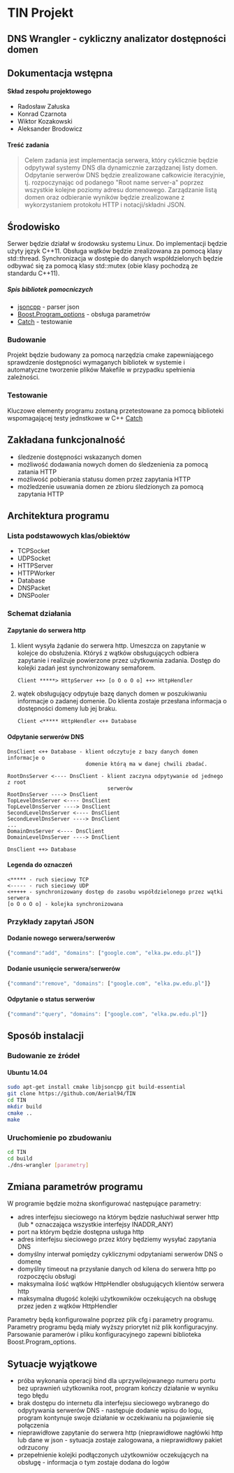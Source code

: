 # TIN Projekt
## DNS Wrangler - cykliczny analizator dostępności domen
## Dokumentacja wstępna

#### Skład zespołu projektowego
- Radosław Załuska
- Konrad Czarnota
- Wiktor Kozakowski
- Aleksander Brodowicz

#### Treść zadania
> Celem zadania jest implementacja serwera, który cyklicznie będzie odpytywał
> systemy DNS dla dynamicznie zarządzanej listy domen. Odpytanie serwerów DNS
> będzie zrealizowane całkowicie iteracyjnie, tj. rozpoczynając od podanego
> "Root name server-a" poprzez wszystkie kolejne poziomy adresu domenowego.
> Zarządzanie listą domen oraz odbieranie wyników będzie zrealizowane z
> wykorzystaniem protokołu HTTP i notacji/składni JSON.

## Środowisko
Serwer będzie działał w środowsku systemu Linux. Do implementacji będzie użyty
język C++11. Obsługa wątków będzie zrealizowana za pomocą klasy std::thread.
Synchronizacja w dostępie do danych współdzielonych będzie odbywać się za pomocą
klasy std::mutex (obie klasy pochodzą ze standardu C++11).

##### Spis bibliotek pomocniczych
- [jsoncpp](https://github.com/open-source-parsers/jsoncpp) - parser json
- [Boost.Program\_options](http://www.boost.org/doc/libs/1_58_0/doc/html/program_options.html) - obsługa parametrów
- [Catch](https://github.com/philsquared/Catch) - testowanie

### Budowanie
Projekt będzie budowany za pomocą narzędzia cmake zapewniającego sprawdzenie
dostępności wymaganych bibliotek w systemie i automatyczne tworzenie plików
Makefile w przypadku spełnienia zależności.

### Testowanie
Kluczowe elementy programu zostaną przetestowane za pomocą biblioteki
wspomagającej testy jednstkowe w C++ [Catch](https://github.com/philsquared/Catch)

## Zakładana funkcjonalność
- śledzenie dostępności wskazanych domen
- możliwość dodawania nowych domen do śledzenienia za pomocą zatania HTTP
- możliwość pobierania statusu domen przez zapytania HTTP
- możledzenie usuwania domen ze zbioru śledzionych za pomocą zapytania HTTP

## Architektura programu

### Lista podstawowych klas/obiektów
- TCPSocket
- UDPSocket
- HTTPServer
- HTTPWorker
- Database
- DNSPacket
- DNSPooler

### Schemat działania
#### Zapytanie do serwera http
1. klient wysyła żądanie do serwera http. Umeszcza on zapytanie w kolejce do
   obsłużenia. Któryś z wątków obsługujących odbiera zapytanie i realizuje
   powierzone przez użytkownia zadania. Dostęp do kolejki zadań jest
   synchronizowany semaforem.
    ```
    Client *****> HttpServer ++> [o O o O o] ++> HttpHendler
    ```

2. wątek obsługujący odpytuje bazę danych domen w poszukiwaniu informacje o
   zadanej domenie.  Do klienta zostaje przesłana informacja o dostępności
   domeny lub jej braku.
    ```
    Client <***** HttpHendler <++ Database
    ```

#### Odpytanie serwerów DNS
```
DnsClient <++ Database - klient odczytuje z bazy danych domen informacje o
                         domenie którą ma w danej chwili zbadać.

RootDnsServer <---- DnsClient - klient zaczyna odpytywanie od jednego z root
                                serwerów
RootDnsServer ----> DnsClient
TopLevelDnsServer <---- DnsClient
TopLevelDnsServer ----> DnsClient
SecondLevelDnsServer <---- DnsClient
SecondLevelDnsServer ----> DnsClient
...
DomainDnsServer <---- DnsClient
DomainLevelDnsServer ----> DnsClient

DnsClient ++> Database
```

#### Legenda do oznaczeń
```
<***** - ruch sieciowy TCP
<----- - ruch sieciowy UDP
<+++++ - synchronizowany dostęp do zasobu współdzielonego przez wątki serwera
[o O o O o] - kolejka synchronizowana
```

### Przykłady zapytań JSON
#### Dodanie nowego serwera/serwerów
```js
{"command":"add", "domains": ["google.com", "elka.pw.edu.pl"]}
```
#### Dodanie usunięcie serwera/serwerów
```js
{"command":"remove", "domains": ["google.com", "elka.pw.edu.pl"]}
```
#### Odpytanie o status serwerów
```js
{"command":"query", "domains": ["google.com", "elka.pw.edu.pl"]}
```

## Sposób instalacji
### Budowanie ze źródeł
#### Ubuntu 14.04
```bash
sudo apt-get install cmake libjsoncpp git build-essential
git clone https://github.com/Aerial94/TIN
cd TIN
mkdir build
cmake ..
make
```

### Uruchomienie po zbudowaniu
```bash
cd TIN
cd build
./dns-wrangler [parametry]
```

## Zmiana parametrów programu
W programie będzie można skonfigurować następujące parametry:

- adres interfejsu sieciowego na którym będzie nasłuchiwał serwer http (lub *
oznaczająca wszystkie interfejsy INADDR\_ANY)
- port na którym będzie dostępna usługa http
- adres interfejsu sieciowego przez który będziemy wysyłać zapytania DNS
- domyślny interwał pomiędzy cyklicznymi odpytaniami serwerów DNS o domenę
- domyślny timeout na przysłanie danych od kilena do serwera http po rozpoczęciu
obsługi
- maksymalna ilość wątków HttpHendler obsługujących klientów serwera http
- maksymalna długość kolejki użytkowników oczekujących na obsługę przez jeden z
wątków HttpHendler

Parametry będą konfigurowalne poprzez plik cfg i parametry programu. Parametry
programu będą miały wyższy priorytet niż plik konfiguracyjny. Parsowanie
paramerów i pliku konfiguracyjnego zapewni biblioteka  Boost.Program\_options.

## Sytuacje wyjątkowe

- próba wykonania operacji bind dla uprzywilejowanego numeru portu bez uprawnień
użytkownika root, program kończy działanie w wyniku tego błędu
- brak dostępu do internetu dla interfejsu sieciowego wybranego do odpytywania
serwerów DNS - następuje dodanie wpisu do logu, program kontynuje swoje
działanie w oczekiwaniu na pojawienie się połączenia
- nieprawidłowe zapytanie do serwera http (nieprawidłowe nagłówki http lub dane
w json - sytuacja zostaje zalogowana, a nieprawidłowy pakiet odrzucony
- przepełnienie kolejki podłączonych użytkowniów oczekujących na obsługę -
informacja o tym zostaje dodana do logów
